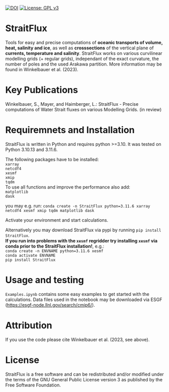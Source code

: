 [![DOI](https://zenodo.org/badge/710838372.svg)](https://zenodo.org/doi/10.5281/zenodo.10053554)
[![License: GPL v3](https://img.shields.io/badge/License-GPLv3-blue.svg)](https://www.gnu.org/licenses/gpl-3.0)

# StraitFlux

Tools for easy and precise computations of **oceanic transports of volume, heat, salinity and ice**, as well as **crosssections** of the vertical plane of **currents, temperature and salinity**. StraitFlux works on various curvilinear modelling grids (+ regular grids), independant of the exact curvature, the number of poles and the used Arakawa partition. More information may be found in Winkelbauer et al. (2023).

# Key Publications
Winkelbauer, S., Mayer, and Haimberger, L.: StraitFlux - Precise computations of Water Strait fluxes on various Modelling Grids. (in review)

# Requiremnets and Installation
StraitFlux is written in Python and requires python >=3.10. It was tested on Python 3.10.13 and 3.11.6.

The following packages have to be installed:<br>
`xarray`<br>
`netcdf4`<br>
`xesmf`<br>
`xmip`<br>
`tqdm`<br>
To use all functions and improve the performance also add:<br>
`matplotlib`<br>
`dask`<br>

you may e.g. run: `conda create -n StraitFlux python=3.11.6 xarray netcdf4 xesmf xmip tqdm matplotlib dask` <br>

Activate your environment and start calculations.

Alternatively you may download StraitFlux via pypi by running `pip install StraitFlux`. <br>
**If you run into problems with the `xesmf` regridder try installing `xesmf` via conda prior to the StraitFlux installation!**, e.g.:<br>
`conda create -n ENVNAME python=3.11.6 xesmf`<br>
`conda activate ENVNAME`<br>
`pip install StraitFlux`<br>

# Usage and testing
`Examples.ipynb` contains some easy examples to get started with the calculations. Data files used in the notebook may be downloaded via ESGF (https://esgf-node.llnl.gov/search/cmip6/).


# Attribution
If you use the code please cite Winkelbauer et al. (2023, see above).

# License
StraitFlux is a free software and can be redistributed and/or modified under the terms of the GNU General Public License version 3 as published by the Free Software Foundation.
